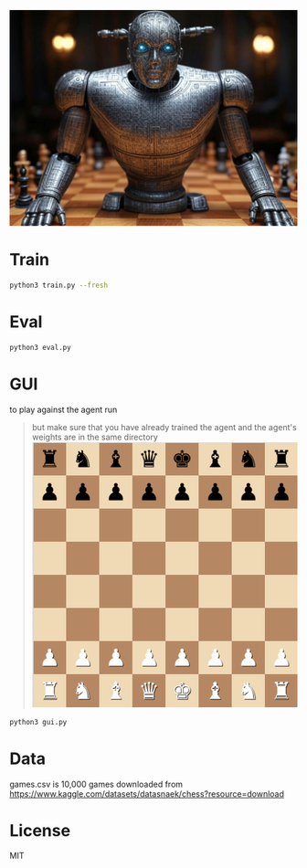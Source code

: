 ![image of a chess god in a chess board](./image.jpg)

# Train
```sh
python3 train.py --fresh
```

# Eval
```sh
python3 eval.py
```

# GUI
to play against the agent run 
> but make sure that you have already trained the agent and the agent's weights are in the same directory
![image of a chess board ready to play](./gui.png)
```sh
python3 gui.py
```

# Data
games.csv is 10,000 games downloaded from https://www.kaggle.com/datasets/datasnaek/chess?resource=download

# License
MIT